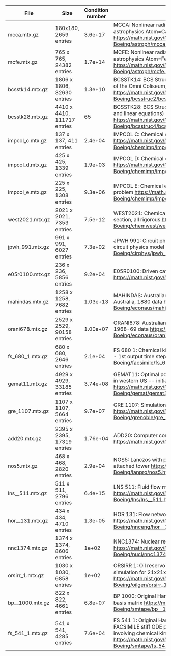 | File | Size | Condition number | Description | 
|------|------|------------------|-------------|
|mcca.mtx.gz|180x180, 2659 entries|3.6e+17|MCCA: Nonlinear radiative transfer and statistical equilibrium in astrophysics Atom=Ca2, Atmos=VAL3C https://math.nist.gov/MatrixMarket/data/Harwell-Boeing/astroph/mcca.html |
|mcfe.mtx.gz|765 x 765, 24382 entries|1.7e+14|MCFE: Nonlinear radiative transfer and statistical equilibrium in astrophysics Atom=Fe, Atmos=M65GXM https://math.nist.gov/MatrixMarket/data/Harwell-Boeing/astroph/mcfe.html |
|bcsstk14.mtx.gz|1806 x 1806, 32630 entries|1.3e+10|BCSSTK14: BCS Structural Engineering Matrices (linear equations) Roof of the Omni Coliseum, Atlanta https://math.nist.gov/MatrixMarket/data/Harwell-Boeing/bcsstruc2/bcsstk14.html |
|bcsstk28.mtx.gz|4410 x 4410, 111717 entries|65| BCSSTK28: BCS Structural Engineering Matrices (eigenvalue problems and linear equations) Solid element model, linear statics https://math.nist.gov/MatrixMarket/data/Harwell-Boeing/bcsstruc4/bcsstk28.html |
|impcol_c.mtx.gz|137 x 137, 411 entries|2.4e+04| IMPCOL C: Chemical engineering plant models Ethylene plant model https://math.nist.gov/MatrixMarket/data/Harwell-Boeing/chemimp/impcol_c.html |
|impcol_d.mtx.gz|425 x 425, 1339 entries|1.9e+03| IMPCOL D: Chemical engineering plant models Nitric acid plant model https://math.nist.gov/MatrixMarket/data/Harwell-Boeing/chemimp/impcol_d.html |
|impcol_e.mtx.gz|225 x 225, 1308 entries|9.3e+06| IMPCOL E: Chemical engineering plant models Hydrocarbon separation problem https://math.nist.gov/MatrixMarket/data/Harwell-Boeing/chemimp/impcol_e.html |
|west2021.mtx.gz|2021 x 2021, 7353 entries|7.5e+12|WEST2021: Chemical engineering plant models Fifteen stage column section, all rigorous https://math.nist.gov/MatrixMarket/data/Harwell-Boeing/chemwest/west2021.html |
|jpwh_991.mtx.gz|991 x 991, 6027 entries|7.3e+02|JPWH 991: Circuit physics modeling Computer random simulation of a circuit physics model https://math.nist.gov/MatrixMarket/data/Harwell-Boeing/cirphys/jpwh_991.html |
|e05r0100.mtx.gz|236 x 236, 5856 entries|9.2e+04| E05R0100: Driven cavity driven cavity, 5x5 elements, Re=100 https://math.nist.gov/MatrixMarket/data/SPARSKIT/drivcav/e05r0100.html |
|mahindas.mtx.gz|1258 x 1258, 7682 entries|1.03e+13| MAHINDAS: Australian Economic Models Economic model of Victoria, Australia, 1880 data https://math.nist.gov/MatrixMarket/data/Harwell-Boeing/econaus/mahindas.html |
|orani678.mtx.gz|2529 x 2529, 90158 entries|1.00e+07| ORANI678: Australian Economic Models Economic model of Australia, 1968-69 data https://math.nist.gov/MatrixMarket/data/Harwell-Boeing/econaus/orani678.html |
|fs_680_1.mtx.gz|680 x 680, 2646 entries|2.1e+04| FS 680 1: Chemical kinetics problems RCHEM radiation chemistry study -- 1st output time step https://math.nist.gov/MatrixMarket/data/Harwell-Boeing/facsimile/fs_680_1.html |
|gemat11.mtx.gz|4929 x 4929, 33185 entries|3.74e+08| GEMAT11: Optimal power flow problems Power flow in 2400 bus system in western US -- initial basis https://math.nist.gov/MatrixMarket/data/Harwell-Boeing/gemat/gemat11.html |
|gre_1107.mtx.gz|1107 x 1107, 5664 entries|9.7e+07| GRE 1107: Simulation of computer systems https://math.nist.gov/MatrixMarket/data/Harwell-Boeing/grenoble/gre_1107.html |
|add20.mtx.gz|2395 x 2395, 17319 entries|1.76e+04| ADD20: Computer component design 20-bit adder https://math.nist.gov/MatrixMarket/data/misc/hamm/add20.html |
|nos5.mtx.gz|468 x 468, 2820 entries|2.9e+04| NOS5: Lanczos with partial reorthogonalization 3 story building with attached tower https://math.nist.gov/MatrixMarket/data/Harwell-Boeing/lanpro/nos5.html |
|lns__511.mtx.gz|511 x 511, 2796 entries|6.4e+15| LNS 511: Fluid flow modeling https://math.nist.gov/MatrixMarket/data/Harwell-Boeing/lns/lns__511.html |
|hor__131.mtx.gz|434 x 434, 4710 entries|1.3e+05| HOR 131: Flow network problem https://math.nist.gov/MatrixMarket/data/Harwell-Boeing/nnceng/hor__131.html |
|nnc1374.mtx.gz|1374 x 1374, 8606 entries|1e+02| NNC1374: Nuclear reactor models https://math.nist.gov/MatrixMarket/data/Harwell-Boeing/nucl/nnc1374.html |
|orsirr_1.mtx.gz|1030 x 1030, 6858 entries|1e+02| ORSIRR 1: Oil reservoir simulation - generated problems oil reservoir simulation for 21x21x5 irregular grid https://math.nist.gov/MatrixMarket/data/Harwell-Boeing/oilgen/orsirr_1.html |
|bp__1000.mtx.gz|822 x 822, 4661 entries|6.8e+07| BP 1000: Original Harwell sparse matrix test collection Simplex method basis matrix https://math.nist.gov/MatrixMarket/data/Harwell-Boeing/smtape/bp__1000.html |
|fs_541_1.mtx.gz|541 x 541, 4285 entries|7.6e+04| FS 541 1: Original Harwell sparse matrix test collection one stage of FACSIMILE stiff ODE package, for atmospheric pollution problem, involving chemical kinetics and 2d transport https://math.nist.gov/MatrixMarket/data/Harwell-Boeing/smtape/fs_541_1.html |


